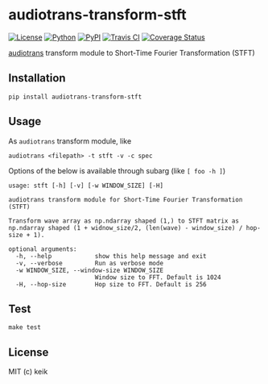 # audiotrans-transform-stft

[![License](https://img.shields.io/pypi/l/audiotrans-transform-stft.svg?style=flat-square)](https://github.com/keik/audiotrans-transform-stft/blob/master/LICENSE)
[![Python](https://img.shields.io/pypi/pyversions/audiotrans-transform-stft.svg?style=flat-square)](https://pypi.python.org/pypi/audiotrans-transform-stft)
[![PyPI](https://img.shields.io/pypi/v/audiotrans-transform-stft.svg?style=flat-square)](https://pypi.python.org/pypi/audiotrans-transform-stft)
[![Travis CI](https://img.shields.io/travis/keik/audiotrans-transform-stft.svg?style=flat-square)](https://travis-ci.org/keik/audiotrans-transform-stft)
[![Coverage Status](https://img.shields.io/coveralls/keik/audiotrans-transform-stft.svg?style=flat-square)](https://coveralls.io/github/keik/audiotrans-transform-stft)

[audiotrans](https://github.com/keik/audiotrans) transform module to Short-Time Fourier Transformation (STFT)


## Installation

```
pip install audiotrans-transform-stft
```


## Usage

As `audiotrans` transform module, like

```
audiotrans <filepath> -t stft -v -c spec
```

Options of the below is available through subarg (like `[ foo -h ]`)

```
usage: stft [-h] [-v] [-w WINDOW_SIZE] [-H]

audiotrans transform module for Short-Time Fourier Transformation (STFT)

Transform wave array as np.ndarray shaped (1,) to STFT matrix as
np.ndarray shaped (1 + widnow_size/2, (len(wave) - window_size) / hop-size + 1).

optional arguments:
  -h, --help            show this help message and exit
  -v, --verbose         Run as verbose mode
  -w WINDOW_SIZE, --window-size WINDOW_SIZE
                        Window size to FFT. Default is 1024
  -H, --hop-size        Hop size to FFT. Default is 256
```


## Test

```
make test
```


## License

MIT (c) keik
